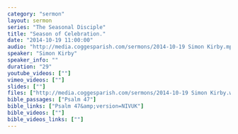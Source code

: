 ```yaml
---
category: "sermon"
layout: sermon
series: "The Seasonal Disciple"
title: "Season of Celebration."
date: "2014-10-19 11:00:00"
audio: "http://media.coggesparish.com/sermons/2014-10-19 Simon Kirby.mp3"
speaker: "Simon Kirby"
speaker_info: ""
duration: "29"
youtube_videos: [""]
vimeo_videos: [""]
slides: [""]
files: ["http://media.coggesparish.com/sermons/2014-10-19 Simon Kirby.wmv"]
bible_passages: ["Psalm 47"]
bible_links: ["Psalm 47&amp;version=NIVUK"]
bible_videos: [""]
bible_videos_links: [""]
---
```

